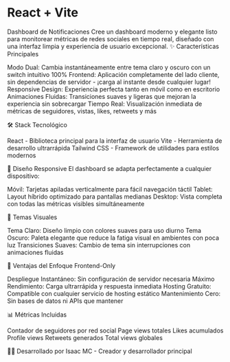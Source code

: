 # React + Vite

Dashboard de Notificaciones
Cree un dashboard moderno y elegante listo para monitorear métricas de redes sociales en tiempo real, diseñado con una interfaz limpia y experiencia de usuario excepcional.
✨ Características Principales

Modo Dual: Cambia instantáneamente entre tema claro y oscuro con un switch intuitivo
100% Frontend: Aplicación completamente del lado cliente, sin dependencias de servidor - ¡carga al instante desde cualquier lugar!
Responsive Design: Experiencia perfecta tanto en móvil como en escritorio
Animaciones Fluidas: Transiciones suaves y ligeras que mejoran la experiencia sin sobrecargar
Tiempo Real: Visualización inmediata de métricas de seguidores, vistas, likes, retweets y más

🛠️ Stack Tecnológico

React - Biblioteca principal para la interfaz de usuario
Vite - Herramienta de desarrollo ultrarrápida
Tailwind CSS - Framework de utilidades para estilos modernos

📱 Diseño Responsive
El dashboard se adapta perfectamente a cualquier dispositivo:

Móvil: Tarjetas apiladas verticalmente para fácil navegación táctil
Tablet: Layout híbrido optimizado para pantallas medianas
Desktop: Vista completa con todas las métricas visibles simultáneamente

🎨 Temas Visuales

Tema Claro: Diseño limpio con colores suaves para uso diurno
Tema Oscuro: Paleta elegante que reduce la fatiga visual en ambientes con poca luz
Transiciones Suaves: Cambio de tema sin interrupciones con animaciones fluidas

🚀 Ventajas del Enfoque Frontend-Only

Despliegue Instantáneo: Sin configuración de servidor necesaria
Máximo Rendimiento: Carga ultrarrápida y respuesta inmediata
Hosting Gratuito: Compatible con cualquier servicio de hosting estático
Mantenimiento Cero: Sin bases de datos ni APIs que mantener

📊 Métricas Incluidas

Contador de seguidores por red social
Page views totales
Likes acumulados
Profile views
Retweets generados
Total views globales

👨‍💻 Desarrollado por
Isaac MC - Creador y desarrollador principal

